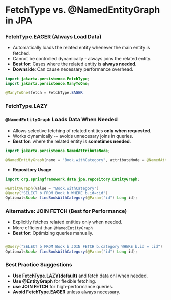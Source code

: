 # FetchType vs. @NamedEntityGraph in JPA

### FetchType.EAGER (Always Load Data)

- Automatically loads the related entity whenever the main entity is fetched.
- Cannot be controlled dynamically - always joins the related entity.
- **Best for**: Cases where the related entity is **always needed**.
- **Downside**: Can cause necessary performance overhead.

```java
import jakarta.persistence.FetchType;
import jakarta.persistence.ManyToOne;

@ManyToOne(fetch = FetchType.EAGER
```

### FetchType.LAZY

### `@NamedEntityGraph` Loads Data When Needed

- Allows selective fetching of related entities **only when requested**.
- Works dynamically -- avoids unnecesary joins in queries.
- **Best for**: where the related entity is **sometimes needed**.

```java
import jakarta.persistence.NamedAttributeNode;

@NamedEntityGraph(name = "Book.withCategory", attributeNode = @NamedAttributeNode(("category")))
```

- **Repository Usage**

```java
import org.springframework.data.jpa.repository.EntityGraph;

@EntityGraph(value = "Book.withCategory")
@Query("SELECT b FROM Book b WHERE b.id=:id")
Optional<Book> findBookWithCategory(@Param("id") Long id); 
```

### Alternative: JOIN FETCH (Best for Performance)

- Explicitly fetches related entities only when needed.
- More efficient than `@NamedEntityGraph`
- **Best for**: Optimizing queries manually.

```java

@Query("SELECT b FROM Book b JOIN FETCH b.category WHERE b.id = :id")
Optional<Book> findBookWithCategory(@Param("id") Long id); 
```

### Best Practice Suggestions

- **Use FetchType.LAZY(default)** and fetch data onl when needed.
- **Use @EntityGraph** for flexible fetching.
- **use JOIN FETCH** for high-performance queries.
- **Avoid FetchType.EAGER** unless always necessary.